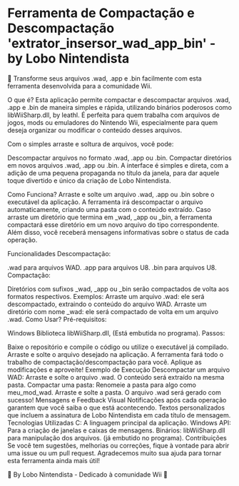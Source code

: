 #  Ferramenta de Compactação e Descompactação 'extrator_insersor_wad_app_bin' - by Lobo Nintendista

🚀 Transforme seus arquivos .wad, .app e .bin facilmente com esta ferramenta desenvolvida para a comunidade Wii.

O que é?
Esta aplicação permite compactar e descompactar arquivos .wad, .app e .bin de maneira simples e rápida, utilizando binários poderosos como libWiiSharp.dll, by leathl. É perfeita para quem trabalha com arquivos de jogos, mods ou emuladores do Nintendo Wii, especialmente para quem deseja organizar ou modificar o conteúdo desses arquivos.

Com o simples arraste e soltura de arquivos, você pode:

Descompactar arquivos no formato .wad, .app ou .bin.
Compactar diretórios em novos arquivos .wad, .app ou .bin.
A interface é simples e direta, com a adição de uma pequena propaganda no título da janela, para dar aquele toque divertido e único da criação de Lobo Nintendista.

Como Funciona?
Arraste e solte um arquivo .wad, .app ou .bin sobre o executável da aplicação.
A ferramenta irá descompactar o arquivo automaticamente, criando uma pasta com o conteúdo extraído.
Caso arraste um diretório que termina em _wad, _app ou _bin, a ferramenta compactará esse diretório em um novo arquivo do tipo correspondente.
Além disso, você receberá mensagens informativas sobre o status de cada operação.

Funcionalidades
Descompactação:

.wad para arquivos WAD.
.app para arquivos U8.
.bin para arquivos U8.
Compactação:

Diretórios com sufixos _wad, _app ou _bin serão compactados de volta aos formatos respectivos.
Exemplos:
Arraste um arquivo .wad: ele será descompactado, extraindo o conteúdo do arquivo WAD.
Arraste um diretório com nome _wad: ele será compactado de volta em um arquivo .wad.
Como Usar?
Pré-requisitos:

Windows
Biblioteca libWiiSharp.dll, (Está embutida no programa).
Passos:

Baixe o repositório e compile o código ou utilize o executável já compilado.
Arraste e solte o arquivo desejado na aplicação.
A ferramenta fará todo o trabalho de compactação/descompactação para você.
Aplique as modificações e aproveite!
Exemplo de Execução
Descompactar um arquivo WAD:
Arraste e solte o arquivo .wad.
O conteúdo será extraído na mesma pasta.
Compactar uma pasta:
Renomeie a pasta para algo como meu_mod_wad.
Arraste e solte a pasta.
O arquivo .wad será gerado com sucesso!
Mensagens e Feedback Visual
Notificações após cada operação garantem que você saiba o que está acontecendo.
Textos personalizados que incluem a assinatura de Lobo Nintendista em cada título de mensagem.
Tecnologias Utilizadas
C: A linguagem principal da aplicação.
Windows API: Para a criação de janelas e caixas de mensagens.
Binários: libWiiSharp.dll para manipulação dos arquivos. (já embutido no programa).
Contribuições
Se você tem sugestões, melhorias ou correções, fique à vontade para abrir uma issue ou um pull request. Agradecemos muito sua ajuda para tornar esta ferramenta ainda mais útil!

🌟 By Lobo Nintendista - Dedicado à comunidade Wii 🌟
